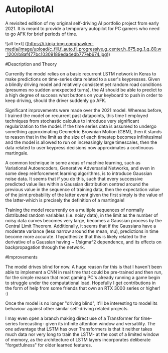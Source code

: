 # AutopilotAI
A revisited edition of my original self-driving AI portfolio project from early 2021. It is meant to provide a temporary autopilot for PC gamers who need to go AFK for brief periods of time. 


![alt text] ([https://i.kinja-img.com/gawker-media/image/upload/c_fill,f_auto,fl_progressive,g_center,h_675,pg_1,q_80,w_1200/b8af477bc10309189eda4edb777eb674.jpg))

#Description and Theory 


Currently the model relies on a basic recurrent LSTM network in Keras to make predictions on time-series data related to a user's keypresses.
Given a blindly driving model and relatively consistent yet random road conditions (presumes no sudden unexpected turns), the AI should be able to 
predict to a high degree of success what buttons on your keyboard to push in order to keep driving, should the driver suddenly go AFK.

Significant improvements were made over the 2021 model. Whereas before, I trained the model on recurrent past datapoints, this time I employed techniques 
from stochastic calculus to introduce very significant regularization to the model.
If the time series data is assumed to undergo something approximating Geometric Brownian Motion (GBM), then it stands to reason that in the limit as the size of each timestep becomes infinitesimal and the model is allowed to run on increasingly large timescales, then the data related to user keypress decisions now approximates a continuous martingale.

A common technique in some areas of machine learning, such as Variational Autoencoders, Generative Adversarial Networks, and even in some deep reinforcement learning algorithms, is to introduce Gaussian noise data. It seems that if you do this, such that every successive predicted value lies within a Gaussian distribution centred around the previous value in the sequence of training data, then the expectation value of the joint probability of the latter event given the first simply is the value of the latter-which is precisely the definition of a martingale!

Training the model recurrently on a multiple sequences of normally distributed random  variables (i.e. noisy data), in the limit as the number of noisy data curves becomes very large, becomes a Gaussian process by the Central Limit Theorem. 
Additionally, it seems that if the Gaussians have a moderate variance (less narrow around the mean, mu), predictions in time become more accurate. I hypothesize that this is likely related to the derivative of a Gaussian having ~ 1/sigma^2 dependence, and its effects on backpropagation through the network.


#Improvements

The model drives blind for now. A huge reason for this is that I haven't been able to implement a CNN in real time that could be pre-trained and then run, for the simple reason that most gaming PC's already running a game begin to struggle under the computational load. 
Hopefully I get contributions in the form of help from some friends that own an RTX 3000 series or higher! :)

Once the model is no longer "driving blind", it'll be interesting to model its behaviour against other similar self-driving related projects.

I may even open a branch making direct use of a Transformer for time-series forecasting- given its infinite attention window and versatility.
The one advantage that LSTM has over Transformers is that it neither takes much data nor very long to train the LSTM- at the cost of a limited 
window of memory, as the architecture of LSTM layers incorporates deliberate "forgetfulness" for older learned features.



